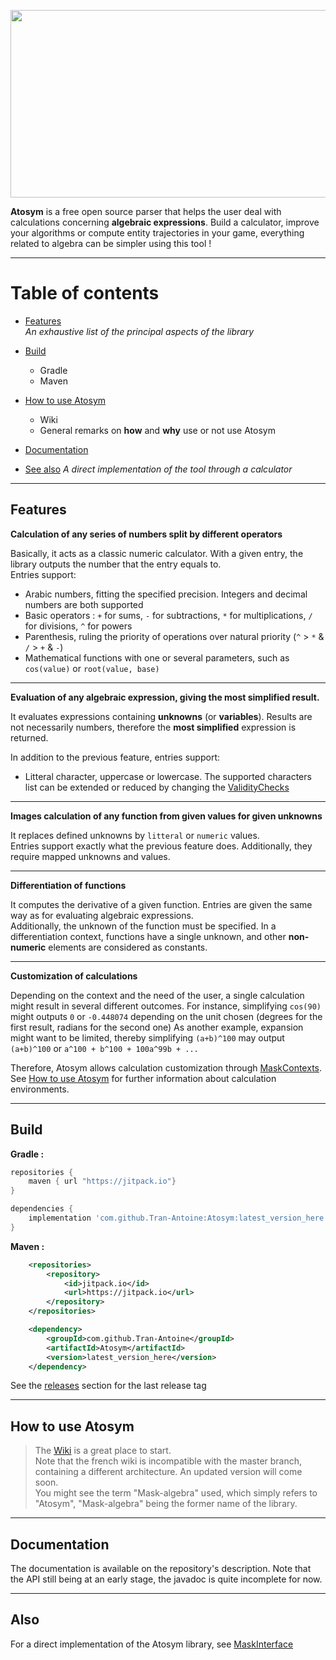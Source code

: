 <p align="center">
  <img width="600" height="300" src="https://i.imgur.com/7EpsvTB.png">
</p>

**Atosym** is a free open source parser that helps the user deal with calculations concerning **algebraic expressions**. Build a calculator, improve your algorithms or compute entity trajectories in your game, everything related to algebra can be simpler using this tool !
***

Table of contents
=====================

* [Features](#features) <br>
*An exhaustive list of the principal aspects of the library* <br>

* [Build](#build) <br>
	* Gradle
	* Maven
* [How to use Atosym](#how-to-use-atosym) <br>
	* Wiki
	* General remarks on **how** and **why** use or not use Atosym
* [Documentation](#documentation)
* [See also](#also)
*A direct implementation of the tool through a calculator*

***

## Features

**Calculation of any series of numbers split by different operators** <br>

Basically, it acts as a classic numeric calculator. With a given entry, the library outputs the number that the entry equals to. <br>
Entries support: 

* Arabic numbers, fitting the specified precision. Integers and decimal numbers are both supported 
* Basic operators : `+` for sums, `-` for subtractions, `*` for multiplications, `/` for divisions, `^` for powers
* Parenthesis, ruling the priority of operations over natural priority (`^` > `*` & `/` > `+` & `-`) 
* Mathematical functions with one or several parameters, such as `cos(value)` or `root(value, base)`
***

**Evaluation of any algebraic expression, giving the most simplified result.** <br>

It evaluates expressions containing **unknowns** (or **variables**). Results are not necessarily numbers, therefore the **most simplified** expression is returned.

In addition to the previous feature, entries support:

* Litteral character, uppercase or lowercase. The supported characters list can be extended or reduced by changing the [ValidityChecks](https://tran-antoine.github.io/Atosym/javadoc/index.html?net/akami/mask/check/ValidityCheck.html)
***

**Images calculation of any function from given values for given unknowns**

It replaces defined unknowns by `litteral` or `numeric` values. <br>
Entries support exactly what the previous feature does. Additionally, they require mapped unknowns and values. 
***

**Differentiation of functions**

It computes the derivative of a given function. Entries are given the same way as for evaluating algebraic expressions. <br>
Additionally, the unknown of the function must be specified. In a differentiation context, functions have a single unknown, and other **non-numeric** elements are considered as constants.
***

**Customization of calculations**

Depending on the context and the need of the user, a single calculation might result in several different outcomes. For instance, simplifying `cos(90)` might outputs `0` or `-0.448074` depending on the unit chosen (degrees for the first result, radians for the second one)
As another example, expansion might want to be limited, thereby simplifying `(a+b)^100` may output `(a+b)^100` or `a^100 + b^100 + 100a^99b + ...` <br>

Therefore, Atosym allows calculation customization through [MaskContexts](https://tran-antoine.github.io/Atosym/javadoc/index.html?net/akami/mask/core/MaskContext.html). See [How to use Atosym](#how-to-use-atosym) for further information about calculation environments.
***

## Build

**Gradle :**

```groovy
repositories {
    maven { url "https://jitpack.io"}
}
```
```groovy
dependencies {
    implementation 'com.github.Tran-Antoine:Atosym:latest_version_here'
}
```

**Maven :**

```xml
	<repositories>
		<repository>
		    <id>jitpack.io</id>
		    <url>https://jitpack.io</url>
		</repository>
	</repositories>
```
```xml
	<dependency>
	    <groupId>com.github.Tran-Antoine</groupId>
	    <artifactId>Atosym</artifactId>
	    <version>latest_version_here</version>
	</dependency>
```
See the [releases](https://github.com/Askigh/Mask/releases) section for the last release tag

***
## How to use Atosym

> The [Wiki](https://github.com/Tran-Antoine/Atosym/wiki) is a great place to start.  <br>
Note that the french wiki is incompatible with the master branch, containing a different
architecture. An updated version will come soon. <br>
You might see the term "Mask-algebra" used, which simply
refers to "Atosym", "Mask-algebra" being the former name of the library.
***

## Documentation

The documentation is available on the repository's description. Note that the API still being at an early stage, the javadoc is quite incomplete for now.
***

## Also

For a direct implementation of the Atosym library, see [MaskInterface](https://github.com/lolilolulolilol/MaskInterface)
